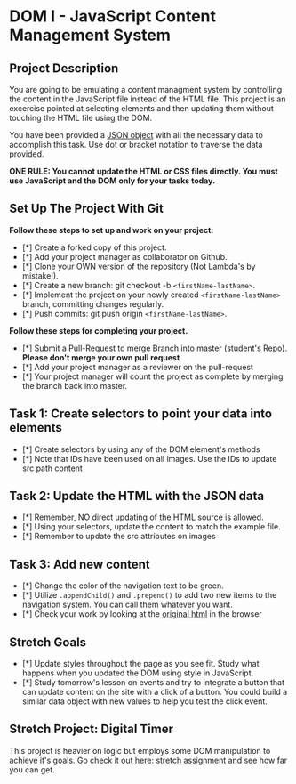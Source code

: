 # DOM I - JavaScript Content Management System

## Project Description

You are going to be emulating a content managment system by controlling the content in the JavaScript file instead of the HTML file. This project is an excercise pointed at selecting elements and then updating them without touching the HTML file using the DOM.

You have been provided a [JSON object](js/index.js) with all the necessary data to accomplish this task. Use dot or bracket notation to traverse the data provided.

**ONE RULE: You cannot update the HTML or CSS files directly. You must use JavaScript and the DOM only for your tasks today.**

## Set Up The Project With Git

**Follow these steps to set up and work on your project:**

- [*] Create a forked copy of this project.
- [*] Add your project manager as collaborator on Github.
- [*] Clone your OWN version of the repository (Not Lambda's by mistake!).
- [*] Create a new branch: git checkout -b `<firstName-lastName>`.
- [*] Implement the project on your newly created `<firstName-lastName>` branch, committing changes regularly.
- [*] Push commits: git push origin `<firstName-lastName>`.

**Follow these steps for completing your project.**

- [*] Submit a Pull-Request to merge <firstName-lastName> Branch into master (student's Repo). **Please don't merge your own pull request**
- [*] Add your project manager as a reviewer on the pull-request
- [*] Your project manager will count the project as complete by merging the branch back into master.

## Task 1: Create selectors to point your data into elements

- [*] Create selectors by using any of the DOM element's methods
- [*] Note that IDs have been used on all images. Use the IDs to update src path content

## Task 2: Update the HTML with the JSON data

- [*] Remember, NO direct updating of the HTML source is allowed.
- [*] Using your selectors, update the content to match the example file.
- [*] Remember to update the src attributes on images

## Task 3: Add new content

- [*] Change the color of the navigation text to be green.
- [*] Utilize `.appendChild()` and `.prepend()` to add two new items to the navigation system. You can call them whatever you want.
- [*] Check your work by looking at the [original html](original.html) in the browser

## Stretch Goals

- [*] Update styles throughout the page as you see fit. Study what happens when you updated the DOM using style in JavaScript.
- [*] Study tomorrow's lesson on events and try to integrate a button that can update content on the site with a click of a button. You could build a similar data object with new values to help you test the click event.

## Stretch Project: Digital Timer

This project is heavier on logic but employs some DOM manipulation to achieve it's goals. Go check it out here: [stretch assignment](stretch-assignment) and see how far you can get.
